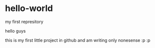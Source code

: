 # hello-world
my first represitory

hello guys 

this is my first little project in github and am writing only nonesense :p :p 
